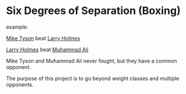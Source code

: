 # Six Degrees of Separation (Boxing) 

example:

[Mike Tyson](http://boxrec.com/en/boxer/474) beat [Larry Holmes](http://boxrec.com/en/boxer/150)

[Larry Holmes](http://boxrec.com/en/boxer/150) beat [Muhammad Ali](http://boxrec.com/en/boxer/180)

Mike Tyson and Muhammad Ali never fought, but they have a common opponent.

The purpose of this project is to go beyond weight classes and multiple opponents.

